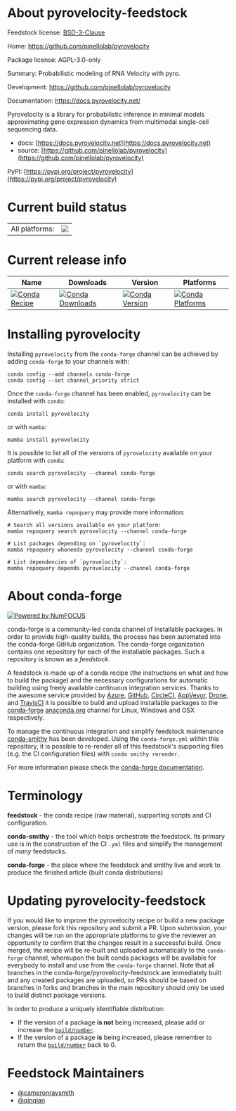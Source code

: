 About pyrovelocity-feedstock
============================

Feedstock license: [BSD-3-Clause](https://github.com/conda-forge/pyrovelocity-feedstock/blob/main/LICENSE.txt)

Home: https://github.com/pinellolab/pyrovelocity

Package license: AGPL-3.0-only

Summary: Probabilistic modeling of RNA Velocity with pyro.

Development: https://github.com/pinellolab/pyrovelocity

Documentation: https://docs.pyrovelocity.net/

Pyrovelocity is a library for probabilistic inference in minimal models approximating gene expression
dynamics from multimodal single-cell sequencing data.

- docs: [https://docs.pyrovelocity.net](https://docs.pyrovelocity.net)
- source: [https://github.com/pinellolab/pyrovelocity](https://github.com/pinellolab/pyrovelocity)

PyPI: [https://pypi.org/project/pyrovelocity](https://pypi.org/project/pyrovelocity)

Current build status
====================


<table><tr><td>All platforms:</td>
    <td>
      <a href="https://dev.azure.com/conda-forge/feedstock-builds/_build/latest?definitionId=21755&branchName=main">
        <img src="https://dev.azure.com/conda-forge/feedstock-builds/_apis/build/status/pyrovelocity-feedstock?branchName=main">
      </a>
    </td>
  </tr>
</table>

Current release info
====================

| Name | Downloads | Version | Platforms |
| --- | --- | --- | --- |
| [![Conda Recipe](https://img.shields.io/badge/recipe-pyrovelocity-green.svg)](https://anaconda.org/conda-forge/pyrovelocity) | [![Conda Downloads](https://img.shields.io/conda/dn/conda-forge/pyrovelocity.svg)](https://anaconda.org/conda-forge/pyrovelocity) | [![Conda Version](https://img.shields.io/conda/vn/conda-forge/pyrovelocity.svg)](https://anaconda.org/conda-forge/pyrovelocity) | [![Conda Platforms](https://img.shields.io/conda/pn/conda-forge/pyrovelocity.svg)](https://anaconda.org/conda-forge/pyrovelocity) |

Installing pyrovelocity
=======================

Installing `pyrovelocity` from the `conda-forge` channel can be achieved by adding `conda-forge` to your channels with:

```
conda config --add channels conda-forge
conda config --set channel_priority strict
```

Once the `conda-forge` channel has been enabled, `pyrovelocity` can be installed with `conda`:

```
conda install pyrovelocity
```

or with `mamba`:

```
mamba install pyrovelocity
```

It is possible to list all of the versions of `pyrovelocity` available on your platform with `conda`:

```
conda search pyrovelocity --channel conda-forge
```

or with `mamba`:

```
mamba search pyrovelocity --channel conda-forge
```

Alternatively, `mamba repoquery` may provide more information:

```
# Search all versions available on your platform:
mamba repoquery search pyrovelocity --channel conda-forge

# List packages depending on `pyrovelocity`:
mamba repoquery whoneeds pyrovelocity --channel conda-forge

# List dependencies of `pyrovelocity`:
mamba repoquery depends pyrovelocity --channel conda-forge
```


About conda-forge
=================

[![Powered by
NumFOCUS](https://img.shields.io/badge/powered%20by-NumFOCUS-orange.svg?style=flat&colorA=E1523D&colorB=007D8A)](https://numfocus.org)

conda-forge is a community-led conda channel of installable packages.
In order to provide high-quality builds, the process has been automated into the
conda-forge GitHub organization. The conda-forge organization contains one repository
for each of the installable packages. Such a repository is known as a *feedstock*.

A feedstock is made up of a conda recipe (the instructions on what and how to build
the package) and the necessary configurations for automatic building using freely
available continuous integration services. Thanks to the awesome service provided by
[Azure](https://azure.microsoft.com/en-us/services/devops/), [GitHub](https://github.com/),
[CircleCI](https://circleci.com/), [AppVeyor](https://www.appveyor.com/),
[Drone](https://cloud.drone.io/welcome), and [TravisCI](https://travis-ci.com/)
it is possible to build and upload installable packages to the
[conda-forge](https://anaconda.org/conda-forge) [anaconda.org](https://anaconda.org/)
channel for Linux, Windows and OSX respectively.

To manage the continuous integration and simplify feedstock maintenance
[conda-smithy](https://github.com/conda-forge/conda-smithy) has been developed.
Using the ``conda-forge.yml`` within this repository, it is possible to re-render all of
this feedstock's supporting files (e.g. the CI configuration files) with ``conda smithy rerender``.

For more information please check the [conda-forge documentation](https://conda-forge.org/docs/).

Terminology
===========

**feedstock** - the conda recipe (raw material), supporting scripts and CI configuration.

**conda-smithy** - the tool which helps orchestrate the feedstock.
                   Its primary use is in the construction of the CI ``.yml`` files
                   and simplify the management of *many* feedstocks.

**conda-forge** - the place where the feedstock and smithy live and work to
                  produce the finished article (built conda distributions)


Updating pyrovelocity-feedstock
===============================

If you would like to improve the pyrovelocity recipe or build a new
package version, please fork this repository and submit a PR. Upon submission,
your changes will be run on the appropriate platforms to give the reviewer an
opportunity to confirm that the changes result in a successful build. Once
merged, the recipe will be re-built and uploaded automatically to the
`conda-forge` channel, whereupon the built conda packages will be available for
everybody to install and use from the `conda-forge` channel.
Note that all branches in the conda-forge/pyrovelocity-feedstock are
immediately built and any created packages are uploaded, so PRs should be based
on branches in forks and branches in the main repository should only be used to
build distinct package versions.

In order to produce a uniquely identifiable distribution:
 * If the version of a package **is not** being increased, please add or increase
   the [``build/number``](https://docs.conda.io/projects/conda-build/en/latest/resources/define-metadata.html#build-number-and-string).
 * If the version of a package **is** being increased, please remember to return
   the [``build/number``](https://docs.conda.io/projects/conda-build/en/latest/resources/define-metadata.html#build-number-and-string)
   back to 0.

Feedstock Maintainers
=====================

* [@cameronraysmith](https://github.com/cameronraysmith/)
* [@qinqian](https://github.com/qinqian/)

